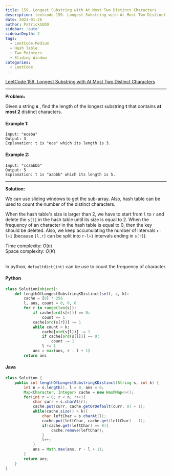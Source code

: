 ```yaml
---
title: 159. Longest Substring with At Most Two Distinct Characters
description: leetcode 159. Longest Substring with At Most Two Distinct Characters
date: 2021-01-26
author: PatrickSUDO
sidebar: 'auto'
sidebarDepth: 2
tags: 
  - LeetCode-Medium
  - Hash Table 
  - Two Pointers
  - Sliding Window
categories:
  - LeetCode
---
```

[LeetCode 159. Longest Substring with At Most Two Distinct Characters](https://leetcode.com/problems/longest-substring-with-at-most-k-distinct-characters/)

---
**Problem:** <br/>

Given a string **s** , find the length of the longest substring **t**  that contains **at most 2** distinct characters.


#### Example 1:

    Input: "eceba"
    Output: 3
    Explanation: t is "ece" which its length is 3.

#### Example 2:

    Input: "ccaabbb"
    Output: 5
    Explanation: t is "aabbb" which its length is 5.


---
**Solution:** <br/>

We can use sliding windows to get the sub-array. Also, hash table can be used to count the number of the distinct characters. 

When the hash table's size is larger than 2, we have to start from `l` to `r` and delete the `s[l]` in the hash table until its size is equal to 2.  When the frequency of an character in the hash table is equal to 0, then the key should be deleted.  Also, we keep accumulating the number of intervals `r-l+1` (because `[l,r]` can be split into `r-l+1` intervals ending in `s[r]`).

Time complexity: $O(n)$</br>
Space complexity: $O(K)$ 
</br>
</br>

In python, `defaultdict(int)` can be use to count the frequency of character.

#### Python
```python
class Solution(object):
    def lengthOfLongestSubstringKDistinct(self, s, k):
        cache = [0] * 256
        l, ans, count = 0, 0, 0
        for r in range(len(s)):
            if cache[ord(s[r])] == 0:
                count += 1
            cache[ord(s[r])] += 1
            while count > k:
                cache[ord(s[l])] -= 1
                if cache[ord(s[l])] == 0:
                    count -= 1
                l += 1
            ans = max(ans, r - l + 1)
        return ans
```


#### Java
```java
class Solution {
    public int lengthOfLongestSubstringKDistinct(String s, int k) {
        int n = s.length(), l = 0, ans = 0;
        Map<Character, Integer> cache = new HashMap<>();
        for(int r = 0; r < n; r++){
            char curr = s.charAt(r);
            cache.put(curr, cache.getOrDefault(curr, 0) + 1);
            while(cache.size() > k){
                char leftChar = s.charAt(l);
                cache.put(leftChar, cache.get(leftChar) - 1);
                if(cache.get(leftChar) == 0){
                    cache.remove(leftChar);
                }
                l++;
            }
            ans = Math.max(ans, r - l + 1);          
        }
        return ans;
    }
}
```

<Disqus shortname="patricksudo" />